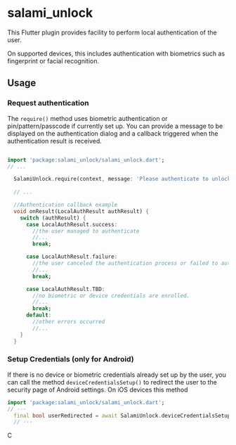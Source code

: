 # salami_unlock

This Flutter plugin provides facility to perform local authentication of
the user.

On supported devices, this includes authentication with biometrics such as
fingerprint or facial recognition.

## Usage


### Request authentication

The `require()` method uses biometric authentication or pin/pattern/passcode if currently set up.
You can provide a message to be displayed on the authentication dialog and a callback triggered
when the authentication result is received.

```dart

import 'package:salami_unlock/salami_unlock.dart';
// ...

  SalamiUnlock.require(context, message: 'Please authenticate to unlock', onResult: onResult);
  
  // ...

  //Authentication callback example
  void onResult(LocalAuthResult authResult) {
    switch (authResult) {
      case LocalAuthResult.success:
        //the user managed to authenticate
        //...
        break;

      case LocalAuthResult.failure:
        //the user canceled the authentication process or failed to authenticate
        //...
        break;

      case LocalAuthResult.TBD:
        //no biometric or device credentials are enrolled.
        //...
        break;
      default:
        //other errors occurred
        //...
    }
  }
```

### Setup Credentials (only for Android)

If there is no device or biometric credentials already set up by the user, 
you can call the method `deviceCredentialsSetup()` to redirect the user to the security page 
of Android settings. On iOS devices this method 

```dart
import 'package:salami_unlock/salami_unlock.dart';
// ···
  final bool userRedirected = await SalamiUnlock.deviceCredentialsSetup(); // true if the user was redirected to the settings page, otherwise false
  // ···
```

C
